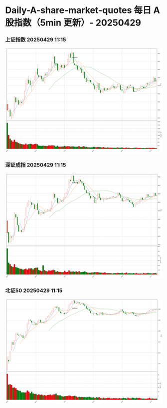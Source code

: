 
# Daily-A-share-market-quotes 每日 A 股指数（5min 更新）- 20250429

### 上证指数 20250429 11:15
![](./fig/2025/4/20250429-sh000001.png)

### 深证成指 20250429 11:15
![](./fig/2025/4/20250429-sz399001.png)

### 北证50 20250429 11:15
![](./fig/2025/4/20250429-bj899050.png)
